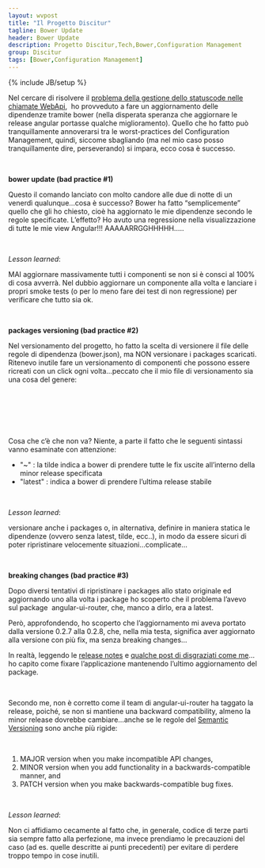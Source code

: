 ```yaml
---
layout: wvpost
title: "Il Progetto Discitur"
tagline: Bower Update
header: Bower Update
description: Progetto Discitur,Tech,Bower,Configuration Management
group: Discitur
tags: [Bower,Configuration Management]
---
```

{% include JB/setup %}
<!-- Markup JSON-LD generato da Assistente per il markup dei dati strutturati di Google. -->
<script type="application/ld+json">
{
  "@context" : "http://schema.org",
  "@type" : "Article",
  "name" : "Authentication,Routing",
  "author" : {
    "@type" : "Person",
    "name" : "William Verdolini"
  },
  "datePublished" : "2014-03-09",
  "articleSection" : [ "Bower", "Configuration Management" ],
  "url" : "http://williamverdolini.github.io/2014/03/09/discitur-Bower_update"
}
</script>

Nel cercare di risolvere il <a href="http://stackoverflow.com/questions/15888162/angularjs-http-error-function-never-called" target="_blank">problema della gestione dello statuscode nelle chiamate WebApi</a>,  ho provveduto a fare un aggiornamento delle
dipendenze tramite bower (nella disperata speranza che aggiornare le release
angular portasse qualche miglioramento). Quello che ho fatto può
tranquillamente annoverarsi tra le worst-practices del Configuration
Management, quindi, siccome sbagliando (ma nel mio caso posso tranquillamente
dire, perseverando) si impara, ecco cosa è successo.

 

**bower update (bad practice #1)**

Questo il comando lanciato con molto candore alle due di notte di un
venerdì qualunque…cosa è successo? Bower ha fatto “semplicemente” quello che
gli ho chiesto, cioè ha aggiornato le mie dipendenze secondo le regole
specificate. L’effetto? Ho avuto una regressione nella visualizzazione di tutte
le mie view Angular!!! AAAAARRGGHHHHH…..

 

_Lesson learned_:

MAI aggiornare massivamente tutti i componenti se non si è consci al 100%
di cosa avverrà. Nel dubbio aggiornare un componente alla volta e lanciare i
propri smoke tests (o per lo meno fare dei test di non regressione) per
verificare che tutto sia ok.

 

**packages versioning (bad practice #2)**

Nel versionamento del progetto, ho fatto la scelta di versionere il file
delle regole di dipendenza (bower.json), ma NON versionare i packages
scaricati. Ritenevo inutile fare un versionamento di componenti che possono
essere ricreati con un click ogni volta…peccato che il mio file di versionamento
sia una cosa del genere:

 

<script type="syntaxhighlighter" class="brush: javascript">
<![CDATA[
{
  "name": "mag14",
  "version": "0.0.0",
  "dependencies": {
    "angular": "~1.2.0",
    "json3": "~3.2.4",
    "es5-shim": "~2.1.0",
    "jquery": "~1.10.2",
    "sass-bootstrap": "~3.0.0",
    "angular-resource": "~1.2.0",
    "angular-cookies": "~1.2.0",
    "angular-sanitize": "~1.2.0",
    "angular-route": "~1.2.0",
    "angular-ui-router":"latest",
    "requirejs": "2.1.9",
    "bootstrap":"3.0.3",
    "angular-bootstrap": "0.10.0",
    "angular-ui-tinymce": "latest"
  },
  "devDependencies": {
    "angular-mocks": "~1.2.0",
    "angular-scenario": "~1.2.0"
  }
}

]]></script>  

 

Cosa che c’è che non va? Niente, a parte il fatto che le seguenti sintassi
vanno esaminate con attenzione:

- "~" : la tilde indica a bower di
     prendere tutte le fix uscite all’interno della minor release specificata 
- "latest" : indica a bower di prendere l’ultima release stabile

 

_Lesson learned_:

versionare anche i packages o, in alternativa, definire in maniera statica
le dipendenze (ovvero senza latest, tilde, ecc..), in modo da essere sicuri di
poter ripristinare velocemente situazioni…complicate…

 

**breaking changes (bad practice #3)**

Dopo diversi tentativi di ripristinare i packages allo stato originale ed
aggiornando uno alla volta i package ho scoperto che il problema l’avevo sul
package  angular-ui-router, che, manco a dirlo, era a latest.

Però, approfondendo, ho scoperto che l’aggiornamento mi aveva portato dalla
versione 0.2.7 alla 0.2.8, che, nella mia testa, significa aver aggiornato alla
versione con più fix, ma senza breaking changes…

In realtà, leggendo le <a href="https://github.com/angular-ui/ui-router/releases/tag/0.2.8" target="_blank">release notes</a>
e <a href="https://github.com/angular-ui/ui-router/issues/787" target="_blank">qualche post di disgraziati come me</a>…ho capito come fixare l’applicazione mantenendo
l’ultimo aggiornamento del package.

 

Secondo me, non è corretto come il team di angular-ui-router ha taggato la
release, poiché, se non si mantiene una backward compatibility, almeno la minor
release dovrebbe cambiare…anche se le regole del <a href="http://semver.org/" target="_blank">Semantic Versioning</a> sono anche più rigide:

 

1. MAJOR version when you make incompatible API changes,
2. MINOR version when you add functionality in a
     backwards-compatible manner, and
3. PATCH version when you make backwards-compatible bug fixes.

 

_Lesson learned_:

Non ci affidiamo cecamente al fatto che, in generale, codice di terze parti
sia sempre fatto alla perfezione, ma invece prendiamo le precauzioni del caso
(ad es. quelle descritte ai punti precedenti) per evitare di perdere troppo
tempo in cose inutili.

 
  